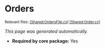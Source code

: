 # Orders
<sup>Relevant files: [[Shared:OrdersFile.cs]](https://github.com/Regalis11/Barotrauma/blob/master/Barotrauma/BarotraumaShared/SharedSource/ContentManagement/ContentFile/OrdersFile.cs) [[Shared:Order.cs]](https://github.com/Regalis11/Barotrauma/blob/master/Barotrauma/BarotraumaShared/SharedSource/Characters/AI/Order.cs)</sup>

*This page was generated automatically.*

- **Required by core package:** Yes



